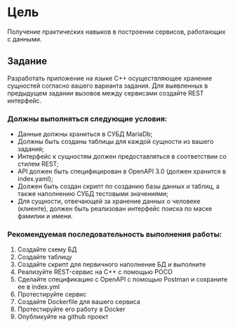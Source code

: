 # Цель
Получение практических навыков в построении сервисов, работающих с данными.

## Задание
Разработать приложение на языке C++ осуществляющее хранение сущностей согласно вашего варианта задания. Для выявленных в предыдущем задании вызовов между сервисами создайте REST интерфейс.

### Должны выполняться следующие условия:

* Данные должны храниться в СУБД MariaDb;
* Должны быть созданы таблицы для каждой сущности из вашего задания;
* Интерфейс к сущностям должен предоставляться в соответствии со стилем REST;
* API должен быть специфицирован в OpenAPI 3.0 (должен хранится в index.yaml);
* Должен быть создан скрипт по созданию базы данных и таблиц, а также наполнению СУБД тестовыми значениями;
* Для сущности, отвечающей за хранение данных о человеке (клиенте), должен быть реализован интерфейс поиска по маске фамилии и имени.

 
### Рекомендуемая последовательность выполнения работы:

1. Создайте схему БД
2. Создайте таблицу
3. Создайте скрипт для первичного наполнение БД и выполните
4. Реализуйте REST-сервис на C++ с помощью POCO
5. Сделайте спецификацию с OpenAPI с помощью Postman и сохраните ее в index.yml
6. Протестируйте сервис
7. Создайте Dockerfile для вашего сервиса
8. Протестируйте его работу в Docker
9. Опубликуйте на github проект